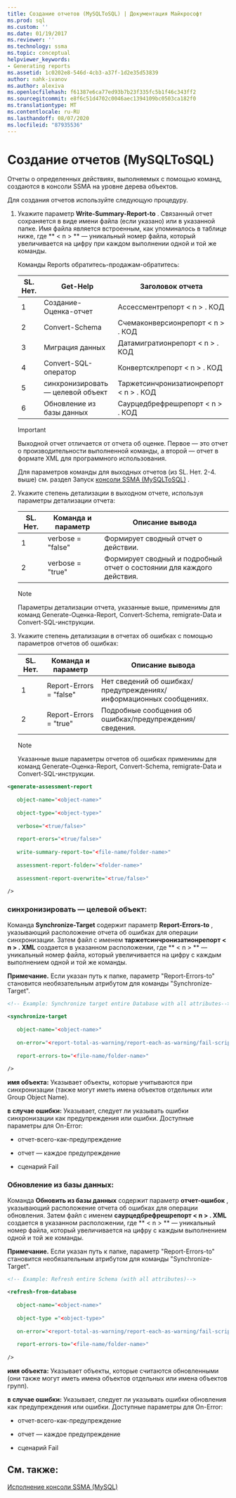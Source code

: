 ```yaml
---
title: Создание отчетов (MySQLToSQL) | Документация Майкрософт
ms.prod: sql
ms.custom: ''
ms.date: 01/19/2017
ms.reviewer: ''
ms.technology: ssma
ms.topic: conceptual
helpviewer_keywords:
- Generating reports
ms.assetid: 1c0202e8-546d-4cb3-a37f-1d2e35d53839
author: nahk-ivanov
ms.author: alexiva
ms.openlocfilehash: f61387e6ca77ed93b7b23f335fc5b1f46c343ff2
ms.sourcegitcommit: e8f6c51d4702c0046aec1394109bc0503ca182f0
ms.translationtype: MT
ms.contentlocale: ru-RU
ms.lasthandoff: 08/07/2020
ms.locfileid: "87935536"
---
```

# <a name="generating-reports-mysqltosql"></a>Создание отчетов (MySQLToSQL)
Отчеты о определенных действиях, выполняемых с помощью команд, создаются в консоли SSMA на уровне дерева объектов.  
  
Для создания отчетов используйте следующую процедуру.  
  
1.  Укажите параметр **Write-Summary-Report-to** . Связанный отчет сохраняется в виде имени файла (если указано) или в указанной папке. Имя файла является встроенным, как упоминалось в таблице ниже, где ** &lt; n &gt; ** — уникальный номер файла, который увеличивается на цифру при каждом выполнении одной и той же команды.  
  
    Команды Reports обратитесь-продажам-обратитесь:  
  
    |SL. Нет.|Get-Help|Заголовок отчета|  
    |-|-|-|  
    |1|Создание-Оценка-отчет|Ассессментрепорт &lt; n &gt; . КОД|  
    |2|Convert-Schema|Счемаконверсионрепорт &lt; n &gt; . КОД|  
    |3|Миграция данных|Датамигратионрепорт &lt; n &gt; . КОД|  
    |4|Convert-SQL-оператор|Конвертсклрепорт &lt; n &gt; . КОД|  
    |5|синхронизировать — целевой объект|Таржетсинчронизатионрепорт &lt; n &gt; . КОД|  
    |6|Обновление из базы данных|Саурцедбрефрешрепорт &lt; n &gt; . КОД|  
  
    > [!IMPORTANT]  
    > Выходной отчет отличается от отчета об оценке. Первое — это отчет о производительности выполненной команды, а второй — отчет в формате XML для программного использования.  
  
    Для параметров команды для выходных отчетов (из SL. Нет. 2-4. выше) см. раздел Запуск [консоли SSMA &#40;MySQLToSQL&#41;](../../ssma/mysql/executing-the-ssma-console-mysqltosql.md) .  
  
2.  Укажите степень детализации в выходном отчете, используя параметры детализации отчета:  
  
    |SL. Нет.|Команда и параметр|Описание вывода|  
    |-|-|-|  
    |1|verbose = "false"|Формирует сводный отчет о действии.|  
    |2|verbose = "true"|Формирует сводный и подробный отчет о состоянии для каждого действия.|  
  
    > [!NOTE]  
    > Параметры детализации отчета, указанные выше, применимы для команд Generate-Оценка-Report, Convert-Schema, remigrate-Data и Convert-SQL-инструкции.  
  
3.  Укажите степень детализации в отчетах об ошибках с помощью параметров отчетов об ошибках:  
  
    |SL. Нет.|Команда и параметр|Описание вывода|  
    |-|-|-|  
    |1|Report-Errors = "false"|Нет сведений об ошибках/предупреждениях/информационных сообщениях.|  
    |2|Report-Errors = "true"|Подробные сообщения об ошибках/предупреждения/сведения.|  
  
    > [!NOTE]  
    > Указанные выше параметры отчетов об ошибках применимы для команд Generate-Оценка-Report, Convert-Schema, remigrate-Data и Convert-SQL-инструкции.  
  
```xml  
<generate-assessment-report  
  
   object-name="<object-name>"  
  
   object-type="<object-type>"  
  
   verbose="<true/false>"  
  
   report-erors="<true/false>"  
  
   write-summary-report-to="<file-name/folder-name>"  
  
   assessment-report-folder="<folder-name>"  
  
   assessment-report-overwrite="<true/false>"  
  
/>  
```  
  
### <a name="synchronize-target"></a>синхронизировать — целевой объект:  
Команда **Synchronize-Target** содержит параметр **Report-Errors-to** , указывающий расположение отчета об ошибках для операции синхронизации. Затем файл с именем **таржетсинчронизатионрепорт &lt; n &gt; . XML** создается в указанном расположении, где ** &lt; n &gt; ** — уникальный номер файла, который увеличивается на цифру с каждым выполнением одной и той же команды.  
  
**Примечание.** Если указан путь к папке, параметр "Report-Errors-to" становится необязательным атрибутом для команды "Synchronize-Target".  
  
```xml  
<!-- Example: Synchronize target entire Database with all attributes-->  
  
<synchronize-target  
  
   object-name="<object-name>"  
  
   on-error="<report-total-as-warning/report-each-as-warning/fail-script>"  
  
   report-errors-to="<file-name/folder-name>"  
  
/>  
```  
**имя объекта:** Указывает объекты, которые учитываются при синхронизации (также могут иметь имена объектов отдельных или Group Object Name).  
  
**в случае ошибки:** Указывает, следует ли указывать ошибки синхронизации как предупреждения или ошибки. Доступные параметры для On-Error:  
  
-   отчет-всего-как-предупреждение  
  
-   отчет — каждое предупреждение  
  
-   сценарий Fail  
  
### <a name="refresh-from-database"></a>Обновление из базы данных:  
Команда **Обновить из базы данных** содержит параметр **отчет-ошибок** , указывающий расположение отчета об ошибках для операции обновления. Затем файл с именем **саурцедбрефрешрепорт &lt; n &gt; . XML** создается в указанном расположении, где ** &lt; n &gt; ** — уникальный номер файла, который увеличивается на цифру с каждым выполнением одной и той же команды.  
  
**Примечание.** Если указан путь к папке, параметр "Report-Errors-to" становится необязательным атрибутом для команды "Synchronize-Target".  
  
```xml  
<!-- Example: Refresh entire Schema (with all attributes)-->  
  
<refresh-from-database  
  
   object-name="<object-name>"  
  
   object-type ="<object-type>"  
  
   on-error="<report-total-as-warning/report-each-as-warning/fail-script>"  
  
   report-errors-to="<file-name/folder-name>"  
  
/>  
```  
**имя объекта:** Указывает объекты, которые считаются обновленными (они также могут иметь имена объектов отдельных или имена объектов групп).  
  
**в случае ошибки:** Указывает, следует ли указывать ошибки обновления как предупреждения или ошибки. Доступные параметры для On-Error:  
  
-   отчет-всего-как-предупреждение  
  
-   отчет — каждое предупреждение  
  
-   сценарий Fail  
  
## <a name="see-also"></a>См. также:  
[Исполнение консоли SSMA (MySQL)](https://msdn.microsoft.com/e3e9f7e4-0619-4861-a202-3d5d39953b26)  
  
